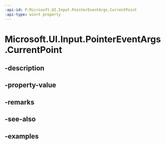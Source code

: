 ```yaml
---
-api-id: P:Microsoft.UI.Input.PointerEventArgs.CurrentPoint
-api-type: winrt property
---
```


# Microsoft.UI.Input.PointerEventArgs.CurrentPoint

<!--
public Microsoft.UI.Input.PointerPoint CurrentPoint { get; }
-->


## -description

## -property-value

## -remarks

## -see-also

## -examples


